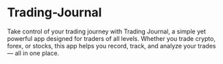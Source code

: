 # Trading-Journal
Take control of your trading journey with Trading Journal, a simple yet powerful app designed for traders of all levels. Whether you trade crypto, forex, or stocks, this app helps you record, track, and analyze your trades — all in one place.
